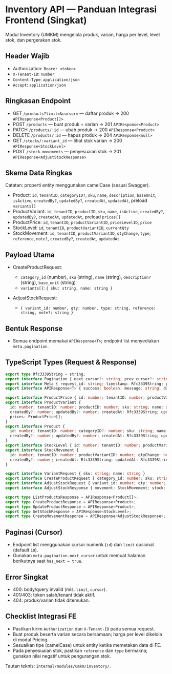 # Inventory API — Panduan Integrasi Frontend (Singkat)

Modul Inventory (UMKM) mengelola produk, varian, harga per level, level stok, dan pergerakan stok.

## Header Wajib

- Authorization: `Bearer <token>`
- `X-Tenant-ID`: `number`
- `Content-Type`: `application/json`
- `Accept`: `application/json`

## Ringkasan Endpoint

- GET `/products?limit=&cursor=` — daftar produk → 200 `APIResponse<Product[]>`
- POST `/products` — buat produk + varian → 201 `APIResponse<Product>`
- PATCH `/products/:id` — ubah produk → 200 `APIResponse<Product>`
- DELETE `/products/:id` — hapus produk → 204 `APIResponse<null>`
- GET `/stocks/:variant_id` — lihat stok varian → 200 `APIResponse<StockLevel>`
- POST `/stock-movements` — penyesuaian stok → 201 `APIResponse<AdjustStockResponse>`

## Skema Data Ringkas

Catatan: properti entity menggunakan camelCase (sesuai Swagger).

- Product: `id`, `tenantID`, `categoryID?`, `sku`, `name`, `description`, `baseUnit`, `isActive`, `createdBy?`, `updatedBy?`, `createdAt`, `updatedAt`, preload `variants[]`
- ProductVariant: `id`, `tenantID`, `productID`, `sku`, `name`, `isActive`, `createdBy?`, `updatedBy?`, `createdAt`, `updatedAt`, preload `prices[]`
- ProductPrice: `id`, `tenantID`, `productVariantID`, `priceLevelID`, `price`
- StockLevel: `id`, `tenantID`, `productVariantID`, `currentQty`
- StockMovement: `id`, `tenantID`, `productVariantID`, `qtyChange`, `type`, `reference`, `note?`, `createdBy?`, `createdAt`, `updatedAt`

## Payload Utama

- CreateProductRequest:
  - `category_id` (number), `sku` (string), `name` (string), `description?` (string), `base_unit` (string)
  - `variants[]`: `{ sku: string, name: string }`

- AdjustStockRequest:
  - `{ variant_id: number, qty: number, type: string, reference: string, note?: string }`

## Bentuk Response

- Semua endpoint memakai `APIResponse<T>`; endpoint list menyediakan `meta.pagination`.

## TypeScript Types (Request & Response)

```ts
export type Rfc3339String = string;
export interface Pagination { next_cursor?: string; prev_cursor?: string; has_next: boolean; has_prev: boolean; limit: number }
export interface Meta { request_id: string; timestamp: Rfc3339String; pagination?: Pagination }
export interface APIResponse<T> { success: boolean; message: string; data: T | null; meta: Meta; errors: Record<string, string[]> | null }

export interface ProductPrice { id: number; tenantID: number; productVariantID: number; priceLevelID: number; price: number }
export interface ProductVariant {
  id: number; tenantID: number; productID: number; sku: string; name: string; isActive: boolean;
  createdBy?: number; updatedBy?: number; createdAt: Rfc3339String; updatedAt: Rfc3339String;
  prices: ProductPrice[];
}
export interface Product {
  id: number; tenantID: number; categoryID?: number; sku: string; name: string; description?: string; baseUnit: string; isActive: boolean;
  createdBy?: number; updatedBy?: number; createdAt: Rfc3339String; updatedAt: Rfc3339String; variants: ProductVariant[];
}
export interface StockLevel { id: number; tenantID: number; productVariantID: number; currentQty: number }
export interface StockMovement {
  id: number; tenantID: number; productVariantID: number; qtyChange: number; type: string; reference: string; note?: string;
  createdBy?: number; createdAt: Rfc3339String; updatedAt: Rfc3339String;
}

export interface VariantRequest { sku: string; name: string }
export interface CreateProductRequest { category_id: number; sku: string; name: string; description?: string; base_unit: string; variants: VariantRequest[] }
export interface AdjustStockRequest { variant_id: number; qty: number; type: string; reference: string; note?: string }
export interface AdjustStockResponse { movement: StockMovement; stock: StockLevel }

export type ListProductsResponse = APIResponse<Product[]>;
export type CreateProductResponse = APIResponse<Product>;
export type UpdateProductResponse = APIResponse<Product>;
export type GetStockResponse = APIResponse<StockLevel>;
export type CreateMovementResponse = APIResponse<AdjustStockResponse>;
```

## Paginasi (Cursor)

- Endpoint list menggunakan cursor numerik (`id`) dan `limit` opsional (default `10`).
- Gunakan `meta.pagination.next_cursor` untuk memuat halaman berikutnya saat `has_next = true`.

## Error Singkat

- 400: body/query invalid (mis. `limit`, `cursor`).
- 401/403: token salah/tenant tidak aktif.
- 404: produk/varian tidak ditemukan.

## Checklist Integrasi FE

- Pastikan kirim `Authorization` dan `X-Tenant-ID` pada semua request.
- Buat produk beserta varian secara bersamaan; harga per level dikelola di modul Pricing.
- Sesuaikan tipe (camelCase) untuk entity ketika memetakan data di FE.
- Pada penyesuaian stok, pastikan `reference` dan `type` bermakna; gunakan nilai negatif untuk pengurangan stok.

Tautan teknis: `internal/modules/umkm/inventory/`.
